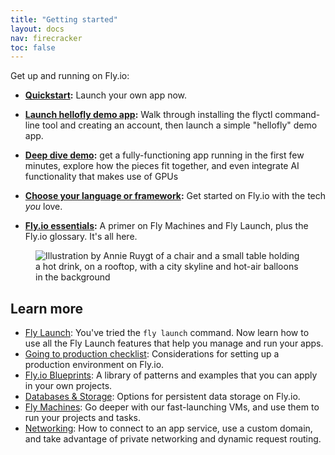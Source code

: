 ```yaml
---
title: "Getting started"
layout: docs
nav: firecracker
toc: false
---
```


Get up and running on Fly.io:

- **[Quickstart](/docs/getting-started/launch/):** Launch your own app now.

- **[Launch hellofly demo app](/docs/getting-started/launch-demo):** Walk through installing the flyctl command-line tool and creating an account, then launch a simple "hellofly" demo app.

- **[Deep dive demo](/docs/deep-dive/):** get a fully-functioning app running in the first few minutes, explore how the pieces fit together, and even integrate AI functionality that makes use of GPUs

- **[Choose your language or framework](/docs/getting-started/get-started-by-framework/):** Get started on Fly.io with the tech _you_ love.

- **[Fly.io essentials](/docs/getting-started/essentials):** A primer on Fly Machines and Fly Launch, plus the Fly.io glossary. It's all here.

<figure>
  <img src="/static/images/docs-guide.webp" srcset="/static/images/docs-guide@2x.webp 2x" alt="Illustration by Annie Ruygt of a chair and a small table holding a hot drink, on a rooftop, with a city skyline and hot-air balloons in the background">
</figure>

## Learn more

* [Fly Launch](/docs/apps): You've tried the `fly launch` command. Now learn how to use all the Fly Launch features that help you manage and run your apps.
* [Going to production checklist](/docs/apps/going-to-production/): Considerations for setting up a production environment on Fly.io.
* [Fly.io Blueprints](/docs/blueprints/): A library of patterns and examples that you can apply in your own projects.
* [Databases & Storage](/docs/database-storage-guides/): Options for persistent data storage on Fly.io.
* [Fly Machines](/docs/machines/): Go deeper with our fast-launching VMs, and use them to run your projects and tasks.
* [Networking](/docs/networking): How to connect to an app service, use a custom domain, and take advantage of private networking and dynamic request routing.
